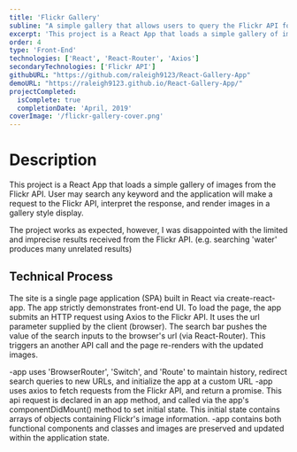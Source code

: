 ```yaml
---
title: 'Flickr Gallery'
subline: "A simple gallery that allows users to query the Flickr API for images by any keyword."
excerpt: 'This project is a React App that loads a simple gallery of images from the Flickr API. User may search any keyword and the application will make a request to the Flickr API, interpret the response, and render images in a gallery style display.'
order: 4
type: 'Front-End'
technologies: ['React', 'React-Router', 'Axios']
secondaryTechnologies: ['Flickr API']
githubURL: "https://github.com/raleigh9123/React-Gallery-App"
demoURL: "https://raleigh9123.github.io/React-Gallery-App/"
projectCompleted:
  isComplete: true
  completionDate: 'April, 2019'
coverImage: '/flickr-gallery-cover.png'
---
```

# Description
This project is a React App that loads a simple gallery of images from the Flickr API. User may search any keyword and the application will make a request to the Flickr API, interpret the response, and render images in a gallery style display.

The project works as expected, however, I was disappointed with the limited and imprecise results received from the Flickr API. (e.g. searching 'water' produces many unrelated results)

## Technical Process
The site is a single page application (SPA) built in React via create-react-app. The app strictly demonstrates front-end UI. To load the page, the app submits an HTTP request using Axios to the Flickr API. It uses the url parameter supplied by the client (browser). The search bar pushes the value of the search inputs to the browser's url (via React-Router). This triggers an another API call and the page re-renders with the updated images.

-app uses 'BrowserRouter', 'Switch', and 'Route' to maintain history, redirect search queries to new URLs, and initialize the app at a custom URL
-app uses axios to fetch requests from the Flickr API, and return a promise. This api request is declared in an app method, and called via the app's componentDidMount() method to set initial state. This initial state contains arrays of objects containing Flickr's image information.
-app contains both functional components and classes and images are preserved and updated within the application state.
